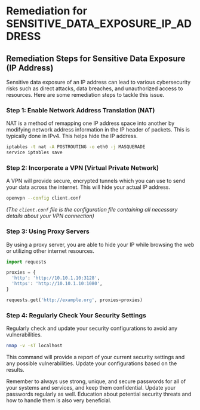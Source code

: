 # Remediation for SENSITIVE_DATA_EXPOSURE_IP_ADDRESS

## Remediation Steps for Sensitive Data Exposure (IP Address)

Sensitive data exposure of an IP address can lead to various cybersecurity risks such as direct attacks, data breaches, and unauthorized access to resources. Here are some remediation steps to tackle this issue.

### Step 1: Enable Network Address Translation (NAT)

NAT is a method of remapping one IP address space into another by modifying network address information in the IP header of packets. This is typically done in IPv4. This helps hide the IP address.

```bash
iptables -t nat -A POSTROUTING -o eth0 -j MASQUERADE
service iptables save
```

### Step 2: Incorporate a VPN (Virtual Private Network)

A VPN will provide secure, encrypted tunnels which you can use to send your data across the internet. This will hide your actual IP address.

```bash
openvpn --config client.conf
```
_(The `client.conf` file is the configuration file containing all necessary details about your VPN connection)_

### Step 3: Using Proxy Servers

By using a proxy server, you are able to hide your IP while browsing the web or utilizing other internet resources.

```python
import requests

proxies = {
  'http': 'http://10.10.1.10:3128',
  'https': 'http://10.10.1.10:1080',
}

requests.get('http://example.org', proxies=proxies)
```

### Step 4: Regularly Check Your Security Settings

Regularly check and update your security configurations to avoid any vulnerabilities.

```bash
nmap -v -sT localhost
```

This command will provide a report of your current security settings and any possible vulnerabilities. Update your configurations based on the results.


Remember to always use strong, unique, and secure passwords for all of your systems and services, and keep them confidential. Update your passwords regularly as well. Education about potential security threats and how to handle them is also very beneficial.